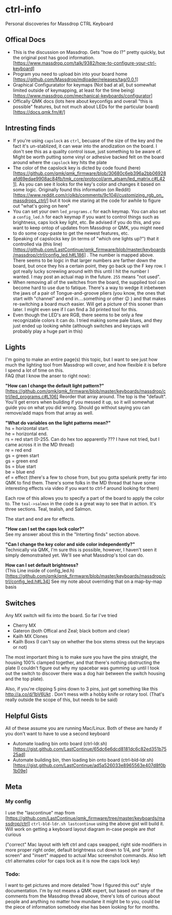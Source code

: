 # ctrl-info
Personal discoveries for Massdrop CTRL Keyboard

## Offical Docs
* This is the discussion on Massdrop. Gets "how do I?" pretty quickly, but the original post has good information. [https://www.massdrop.com/talk/9382/how-to-configure-your-ctrl-keyboard]
* Program you need to upload bin into your board home [https://github.com/Massdrop/mdloader/releases/tag/0.0.1]
* Graphical Configuratator for keymaps (Not bad at all, but somewhat limited outside of keymapping, at least for the time being) [https://www.massdrop.com/mechanical-keyboards/configurator]
* Offically QMK docs (lots here about keyconfigs and overall "this is possible" features, but not much about LEDs for the particular board) [https://docs.qmk.fm/#/]

## Intresting finds
* If you're using `capslock` as `ctrl`, becuase of the size of the key and the fact it's un-stablized, it can wear into the anodization on the board. I don't see this as a quality control issue, just something to be aware of. Might be worth putting some vinyl or adhesive backed felt on the board around where the `capslock` key hits the plate
* The color of the capslock key is dicted by code found (here)[https://github.com/qmk/qmk_firmware/blob/30680c6eb396a2bb06928afd69edae9908ac84fb/tmk_core/protocol/arm_atsam/led_matrix.c#L421]. As you can see it looks for the key's color and changes it based on some logic. Originally found this information (on Reddit)[https://www.reddit.com/r/olkb/comments/9c104l/customizing_rgb_on_massdrops_ctrl/] but it took me staring at the code for awhile to figure out "what's going on here"
* You can set your own `led_programs.c` for each keymap. You can also set a `config_led.h` for each keymap if you want to control things such as brightness, caps lock key light, etc. Be advised if you do this, and you want to keep ontop of updates from Massdrop or QMK, you might need to do some copy-paste to get the newest features, etc. 
* Speaking of capslocks key (in terms of "which one lights up?") that it controlled via (this line)[https://github.com/LastContinue/qmk_firmware/blob/master/keyboards/massdrop/ctrl/config_led.h#L186] . The number is mapped above. There seems to be logic in that larger numbers are farther down the board, but once they his a certain point, they go back up the F key row. I got really lucky screwiing around with this until I hit the number I wanted. I may post an actual map in the future. `255` means "not used".
* When removing all of the switches from the board, the supplied tool can become hard to use due to fatique. There's a way to wedge it inbetween the jaws of a pair of Tongue-and-groove pliers (you know, the ones that start with "channel" and end in....something or other 😉 ) and that makes re-switching a board _much_ easier. Will get a picture of this sooner than later. I might even see if I can find a 3d printed tool for this.
* Even though the LED's are RGB, there seems to be only a few recognizable colors it can do. I tried making some pale blues, and they just ended up looking white (although switches and keycaps will probably play a huge part in this)

## Lights
I'm going to make an entire page(s) this topic, but I want to see just how much the lighting tool from Massdrop will cover, and how flexible it is before I spend a lot of time on this.  
FAQ (that I know the anser to right now):

**"How can I change the default light pattern?"**  
[https://github.com/qmk/qmk_firmware/blob/master/keyboards/massdrop/ctrl/led_programs.c#L106]
Reorder that array around. The top is the "default". You'll get errors when building if you messed it up, so it will somewhat guide you on what you did wrong. Should go without saying you can remove/add maps from that array as well. 

**"What do variables on the light patterns mean?"**  
hs = horizontal start.   
he = horizontal end.  
rs = red start (0-255. Can do hex too apparently ??? I have not tried, but I came across it in the MD thread)  
re = red end  
gs = green start  
gs = green end  
bs = blue start  
be = blue end  
ef = effect (there's a few to chose from, but you gotta spelunk pretty far into QMK to find them. There's some folks in the MD thread that have some interesting effects via video if you want to ctrl-f around looking for them)  

Each row of this allows you to specify a part of the board to apply the color to. The  `teal->salmon` in the code is a great way to see that in action. It's three sections. Teal, tealish, and Salmon.   

The start and end are for effects.

**"How can I set the caps lock color?"**  
See my answer about this in the "Interting finds" section above.

**"Can I change the key color and side color independently?"**  
Technically via QMK, I'm sure this is possible, however, I haven't seen it simply demonstraited yet. We'll see what Massdrop's tool can do.

**How can I set default brightness?**  
(This Line inside of config_led.h)[https://github.com/qmk/qmk_firmware/blob/master/keyboards/massdrop/ctrl/config_led.h#L34] See my note about overriding that on a map-by-map basis

## Switches
Any MX switch will fix into the board. So far I've tried
* Cherry MX
* Gateron (both Offical and Zeal; black bottom and clear)
* Kailh MX Clones
* Kailh Boxs (I can't say on whether the box stems stress out the keycaps or not) 

The most important thing is to make sure you have the pins straight, the housing 100% clamped together, and that there's nothing obstructing the plate (I couldn't figure out why my spacebar was gumming up until I took out the switch to discover there was a dog hair between the switch housing and the top plate).

Also, if you're clipping 5 pins down to 3 pins, just get something like this http://a.co/d/1bV6Ukt . Don't mess with a hobby knife or rotary tool. (That's really outside the scope of this, but needs to be said)

## Helpful Gists 
All of these assume you are running Mac/Linux. Both of these are handy if you don't want to have to use a second keyboard
* Automate loading bin onto board (ctrl-ldr.sh)[https://gist.github.com/LastContinue/65dc6e6dcd8181dc6c82ed351b7525ad]
* Automate building bin, then loading bin onto board (ctrl-bld-ldr.sh)[https://gist.github.com/LastContinue/ad5a526033e8965563e407d8f0b1b09e]

## Meta
### My config

I use the "lascontinue" map from [https://github.com/LastContinue/qmk_firmware/tree/master/keyboards/massdrop/ctrl]
`ctrl-bld-ldr.sh lastcontinue` using the above gist will build it. Will work on getting a keyboard layout diagram in-case people are _that_ curious

("correct" Mac layout with left ctrl and caps swapped, right side modifiers in more proper right order, default brightness cut down to 1/4, and "print screen" and "insert" mapped to actual Mac screenshot commands. Also left ctrl alternates color for caps lock as it is now the caps lock key)

### Todo:
I want to get pictures and more detailed "how I figured this out" style documentation. I'm by not means a QMK expert, but based on many of the comments from the Massdrop thread above, there's lots of curious about people and anything no matter how mundane it might be to you, could be the piece of information somebody else has been looking for for months. 

